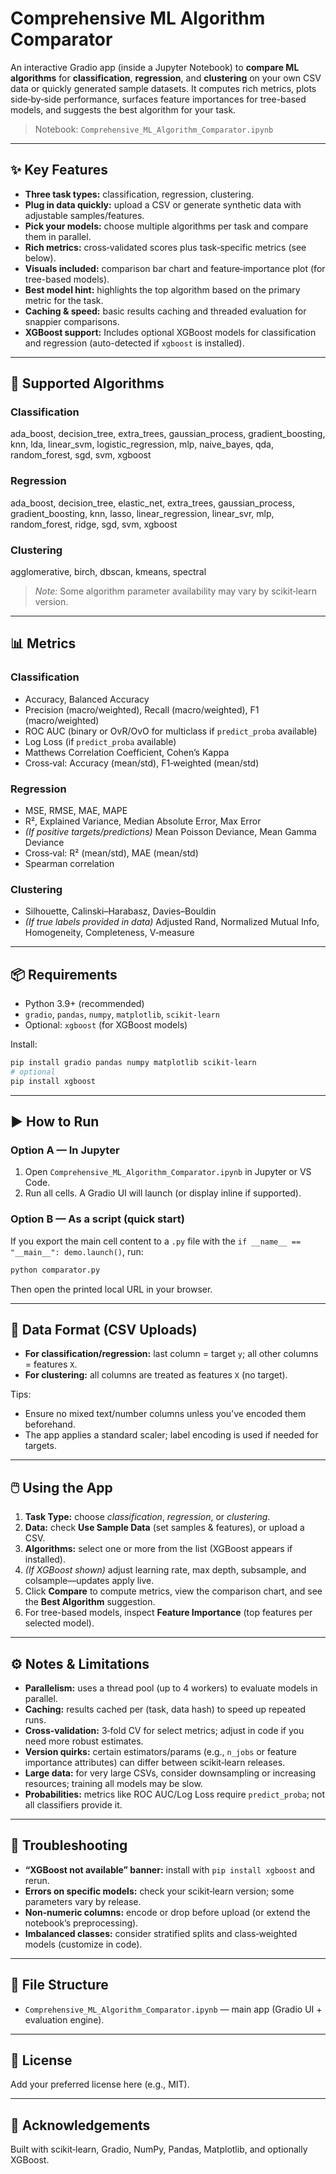 # Comprehensive ML Algorithm Comparator

An interactive Gradio app (inside a Jupyter Notebook) to **compare ML algorithms** for **classification**, **regression**, and **clustering** on your own CSV data or quickly generated sample datasets. It computes rich metrics, plots side‑by‑side performance, surfaces feature importances for tree-based models, and suggests the best algorithm for your task.

> Notebook: `Comprehensive_ML_Algorithm_Comparator.ipynb`

---

## ✨ Key Features

- **Three task types:** classification, regression, clustering.
- **Plug in data quickly:** upload a CSV or generate synthetic data with adjustable samples/features.
- **Pick your models:** choose multiple algorithms per task and compare them in parallel.
- **Rich metrics:** cross‑validated scores plus task‑specific metrics (see below).
- **Visuals included:** comparison bar chart and feature‑importance plot (for tree-based models).
- **Best model hint:** highlights the top algorithm based on the primary metric for the task.
- **Caching & speed:** basic results caching and threaded evaluation for snappier comparisons.
- **XGBoost support:** Includes optional XGBoost models for classification and regression (auto-detected if `xgboost` is installed).

---

## 🧠 Supported Algorithms

### Classification
ada_boost, decision_tree, extra_trees, gaussian_process, gradient_boosting, knn, lda, linear_svm, logistic_regression, mlp, naive_bayes, qda, random_forest, sgd, svm, xgboost

### Regression
ada_boost, decision_tree, elastic_net, extra_trees, gaussian_process, gradient_boosting, knn, lasso, linear_regression, linear_svr, mlp, random_forest, ridge, sgd, svm, xgboost

### Clustering
agglomerative, birch, dbscan, kmeans, spectral

> *Note:* Some algorithm parameter availability may vary by scikit‑learn version.

---

## 📊 Metrics

### Classification
- Accuracy, Balanced Accuracy
- Precision (macro/weighted), Recall (macro/weighted), F1 (macro/weighted)
- ROC AUC (binary or OvR/OvO for multiclass if `predict_proba` available)
- Log Loss (if `predict_proba` available)
- Matthews Correlation Coefficient, Cohen’s Kappa
- Cross‑val: Accuracy (mean/std), F1‑weighted (mean/std)

### Regression
- MSE, RMSE, MAE, MAPE
- R², Explained Variance, Median Absolute Error, Max Error
- *(If positive targets/predictions)* Mean Poisson Deviance, Mean Gamma Deviance
- Cross‑val: R² (mean/std), MAE (mean/std)
- Spearman correlation

### Clustering
- Silhouette, Calinski–Harabasz, Davies–Bouldin
- *(If true labels provided in data)* Adjusted Rand, Normalized Mutual Info, Homogeneity, Completeness, V‑measure

---

## 📦 Requirements

- Python 3.9+ (recommended)
- `gradio`, `pandas`, `numpy`, `matplotlib`, `scikit-learn`
- Optional: `xgboost` (for XGBoost models)

Install:
```bash
pip install gradio pandas numpy matplotlib scikit-learn
# optional
pip install xgboost
```

---

## ▶️ How to Run

### Option A — In Jupyter
1. Open `Comprehensive_ML_Algorithm_Comparator.ipynb` in Jupyter or VS Code.
2. Run all cells. A Gradio UI will launch (or display inline if supported).

### Option B — As a script (quick start)
If you export the main cell content to a `.py` file with the `if __name__ == "__main__": demo.launch()`, run:
```bash
python comparator.py
```
Then open the printed local URL in your browser.

---

## 📁 Data Format (CSV Uploads)

- **For classification/regression:** last column = target `y`; all other columns = features `X`.
- **For clustering:** all columns are treated as features `X` (no target).

Tips:
- Ensure no mixed text/number columns unless you’ve encoded them beforehand.
- The app applies a standard scaler; label encoding is used if needed for targets.

---

## 🖱️ Using the App

1. **Task Type:** choose *classification*, *regression*, or *clustering*.
2. **Data:** check **Use Sample Data** (set samples & features), or upload a CSV.
3. **Algorithms:** select one or more from the list (XGBoost appears if installed).
4. *(If XGBoost shown)* adjust learning rate, max depth, subsample, and colsample—updates apply live.
5. Click **Compare** to compute metrics, view the comparison chart, and see the **Best Algorithm** suggestion.
6. For tree-based models, inspect **Feature Importance** (top features per selected model).

---

## ⚙️ Notes & Limitations

- **Parallelism:** uses a thread pool (up to 4 workers) to evaluate models in parallel.
- **Caching:** results cached per (task, data hash) to speed up repeated runs.
- **Cross‑validation:** 3‑fold CV for select metrics; adjust in code if you need more robust estimates.
- **Version quirks:** certain estimators/params (e.g., `n_jobs` or feature importance attributes) can differ between scikit‑learn releases.
- **Large data:** for very large CSVs, consider downsampling or increasing resources; training all models may be slow.
- **Probabilities:** metrics like ROC AUC/Log Loss require `predict_proba`; not all classifiers provide it.

---

## 📌 Troubleshooting

- **“XGBoost not available” banner:** install with `pip install xgboost` and rerun.
- **Errors on specific models:** check your scikit‑learn version; some parameters vary by release.
- **Non‑numeric columns:** encode or drop before upload (or extend the notebook’s preprocessing).
- **Imbalanced classes:** consider stratified splits and class‑weighted models (customize in code).

---

## 🧩 File Structure

- `Comprehensive_ML_Algorithm_Comparator.ipynb` — main app (Gradio UI + evaluation engine).

---

## 📝 License

Add your preferred license here (e.g., MIT).

---

## 🙌 Acknowledgements

Built with scikit‑learn, Gradio, NumPy, Pandas, Matplotlib, and optionally XGBoost.
